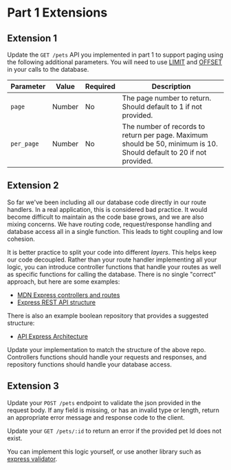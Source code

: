 # Part 1 Extensions

## Extension 1
Update the `GET /pets` API you implemented in part 1 to support paging using the following additional parameters. You will need to use [LIMIT](https://www.postgresql.org/docs/9.3/queries-limit.html) and [OFFSET](https://www.postgresql.org/docs/9.3/queries-limit.html) in your calls to the database.

Parameter | Value | Required | Description
-|-|-|-
`page` | Number | No | The page number to return. Should default to 1 if not provided.
`per_page` | Number | No | The number of records to return per page. Maximum should be 50, minimum is 10. Should default to 20 if not provided.

## Extension 2
So far we've been including all our database code directly in our route handlers. In a real application, this is considered bad practice. It would become difficult to maintain as the code base grows, and we are also mixing concerns. We have routing code, request/response handling and database access all in a single function. This leads to tight coupling and low cohesion.

It is better practice to split your code into different *layers*. This helps keep our code decoupled. Rather than your route handler implementing all your logic, you can introduce controller functions that handle your routes as well as specific functions for calling the database. There is no single "correct" approach, but here are some examples:

* [MDN Express controllers and routes](https://developer.mozilla.org/en-US/docs/Learn/Server-side/Express_Nodejs/routes)
* [Express REST API structure](https://www.coreycleary.me/project-structure-for-an-express-rest-api-when-there-is-no-standard-way)

There is also an example boolean repository that provides a suggested structure:

* [API Express Architecture](https://github.com/boolean-uk/api-express-architecture-example)

Update your implementation to match the structure of the above repo. Controllers functions should handle your requests and responses, and repository functions should handle your database access.

## Extension 3
Update your `POST /pets` endpoint to validate the json provided in the request body. If any field is missing, or has an invalid type or length, return an appropriate error message and response code to the client. 

Update your `GET /pets/:id` to return an error if the provided pet Id does not exist.

You can implement this logic yourself, or use another library such as [express validator](https://express-validator.github.io/docs/). 